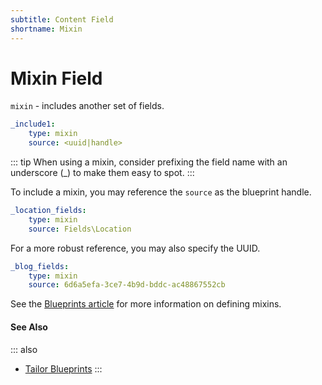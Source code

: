 ```yaml
---
subtitle: Content Field
shortname: Mixin
---
```

# Mixin Field

`mixin` - includes another set of fields.

```yaml
_include1:
    type: mixin
    source: <uuid|handle>
```

::: tip
When using a mixin, consider prefixing the field name with an underscore (\_) to make them easy to spot.
:::

To include a mixin, you may reference the `source` as the blueprint handle.

```yaml
_location_fields:
    type: mixin
    source: Fields\Location
```

For a more robust reference, you may also specify the UUID.

```yaml
_blog_fields:
    type: mixin
    source: 6d6a5efa-3ce7-4b9d-bddc-ac48867552cb
```

See the [Blueprints article](../../cms/tailor/blueprints.md) for more information on defining mixins.


#### See Also

::: also
* [Tailor Blueprints](../../cms/tailor/blueprints.md)
:::
